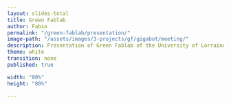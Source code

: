 ```yaml
---
layout: slides-total
title: Green Fablab
author: Fabio
permalink: "/green-fablab/presentation/"
image-path: "/assets/images/3-projects/gf/gigabot/meeting/"
description: Presentation of Green Fablab of the University of Lorraine
theme: white
transition: none
published: true

width: "80%"
height: "80%"

---
```


<section data-markdown data-separator="---">
<script type="text/template">


{% for i in (1..9) %}

{% assign Diapo = "Diapositive" | append:  i   | append: ".jpeg"  %}

<!-- .slide: data-background="{{ site.baseurl | append:page.image-path | append: Diapo  }}" data-background-size="80%"  -->

---

{% endfor %}


{% for i in (10..40) %}

{% assign Diapo = "Diapositive" | append:  i   | append: ".jpeg"  %}

<!-- .slide: data-background="{{ site.baseurl | append:page.image-path | append: Diapo  }}" data-background-size="80%"  -->

---

{% endfor %}



  
</script>
</section>
